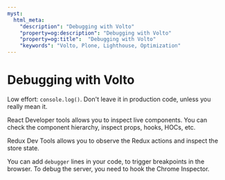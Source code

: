 ```yaml
---
myst:
  html_meta:
    "description": "Debugging with Volto"
    "property=og:description": "Debugging with Volto"
    "property=og:title":  "Debugging with Volto"
    "keywords": "Volto, Plone, Lighthouse, Optimization"
---
```


# Debugging with Volto

Low effort: `console.log()`. Don't leave it in production code, unless you
really mean it.

React Developer tools allows you to inspect live components. You can check the
component hierarchy, inspect props, hooks, HOCs, etc.

Redux Dev Tools allows you to observe the Redux actions and inspect the store
state.

You can add `debugger` lines in your code, to trigger breakpoints in the
browser. To debug the server, you need to hook the Chrome Inspector.
